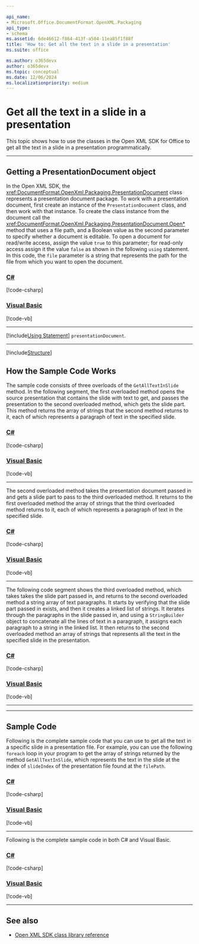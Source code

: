 ```yaml
---

api_name:
- Microsoft.Office.DocumentFormat.OpenXML.Packaging
api_type:
- schema
ms.assetid: 6de46612-f864-413f-a504-11ea85f1f88f
title: 'How to: Get all the text in a slide in a presentation'
ms.suite: office

ms.author: o365devx
author: o365devx
ms.topic: conceptual
ms.date: 12/06/2024
ms.localizationpriority: medium
---
```

# Get all the text in a slide in a presentation

This topic shows how to use the classes in the Open XML SDK for
Office to get all the text in a slide in a presentation
programmatically.



--------------------------------------------------------------------------------
## Getting a PresentationDocument object
In the Open XML SDK, the <xref:DocumentFormat.OpenXml.Packaging.PresentationDocument> class represents a
presentation document package. To work with a presentation document,
first create an instance of the `PresentationDocument` class, and then work with
that instance. To create the class instance from the document call the
<xref:DocumentFormat.OpenXml.Packaging.PresentationDocument.Open*>
method that uses a file path, and a Boolean value as the second
parameter to specify whether a document is editable. To open a document
for read/write access, assign the value `true` to this parameter; for read-only access
assign it the value `false` as shown in the
following `using` statement. In this code,
the `file` parameter is a string that
represents the path for the file from which you want to open the
document.

### [C#](#tab/cs-1)
[!code-csharp[](../../samples/presentation/get_all_the_text_a_slide/cs/Program.cs#snippet1)]

### [Visual Basic](#tab/vb-1)
[!code-vb[](../../samples/presentation/get_all_the_text_a_slide/vb/Program.vb#snippet1)]
***


[!include[Using Statement](../includes/presentation/using-statement.md)] `presentationDocument`.


--------------------------------------------------------------------------------

[!include[Structure](../includes/presentation/structure.md)]

## How the Sample Code Works

The sample code consists of three overloads of the `GetAllTextInSlide` method. In the following
segment, the first overloaded method opens the source presentation that
contains the slide with text to get, and passes the presentation to the
second overloaded method, which gets the slide part. This method returns
the array of strings that the second method returns to it, each of which
represents a paragraph of text in the specified slide.

### [C#](#tab/cs-2)
[!code-csharp[](../../samples/presentation/get_all_the_text_a_slide/cs/Program.cs#snippet2)]

### [Visual Basic](#tab/vb-2)
[!code-vb[](../../samples/presentation/get_all_the_text_a_slide/vb/Program.vb#snippet2)]
***


The second overloaded method takes the presentation document passed in
and gets a slide part to pass to the third overloaded method. It returns
to the first overloaded method the array of strings that the third
overloaded method returns to it, each of which represents a paragraph of
text in the specified slide.

### [C#](#tab/cs-3)
[!code-csharp[](../../samples/presentation/get_all_the_text_a_slide/cs/Program.cs#snippet3)]

### [Visual Basic](#tab/vb-3)
[!code-vb[](../../samples/presentation/get_all_the_text_a_slide/vb/Program.vb#snippet3)]
***

The following code segment shows the third overloaded method, which
takes takes the slide part passed in, and returns to the second
overloaded method a string array of text paragraphs. It starts by
verifying that the slide part passed in exists, and then it creates a
linked list of strings. It iterates through the paragraphs in the slide
passed in, and using a `StringBuilder` object
to concatenate all the lines of text in a paragraph, it assigns each
paragraph to a string in the linked list. It then returns to the second
overloaded method an array of strings that represents all the text in
the specified slide in the presentation.

### [C#](#tab/cs-4)
[!code-csharp[](../../samples/presentation/get_all_the_text_a_slide/cs/Program.cs#snippet4)]

### [Visual Basic](#tab/vb-4)
[!code-vb[](../../samples/presentation/get_all_the_text_a_slide/vb/Program.vb#snippet4)]
***



--------------------------------------------------------------------------------
## Sample Code

Following is the complete sample code that you can use to get all the
text in a specific slide in a presentation file. For example, you can
use the following `foreach` loop in your
program to get the array of strings returned by the method `GetAllTextInSlide`, which represents the text in
the slide at the index of `slideIndex` of the presentation file found at the `filePath`.

### [C#](#tab/cs-5)
[!code-csharp[](../../samples/presentation/get_all_the_text_a_slide/cs/Program.cs#snippet5)]

### [Visual Basic](#tab/vb-5)
[!code-vb[](../../samples/presentation/get_all_the_text_a_slide/vb/Program.vb#snippet5)]
***


Following is the complete sample code in both C\# and Visual Basic.

### [C#](#tab/cs)
[!code-csharp[](../../samples/presentation/get_all_the_text_a_slide/cs/Program.cs#snippet)]

### [Visual Basic](#tab/vb)
[!code-vb[](../../samples/presentation/get_all_the_text_a_slide/vb/Program.vb#snippet)]

--------------------------------------------------------------------------------
## See also


- [Open XML SDK class library reference](/office/open-xml/open-xml-sdk)
